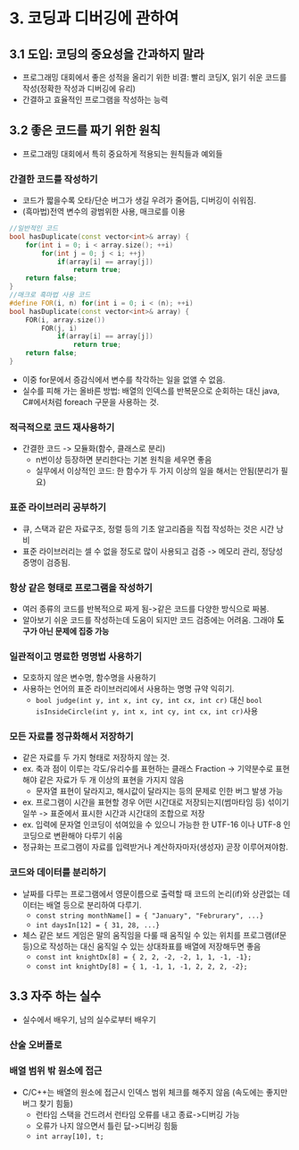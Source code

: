 # 3. 코딩과 디버깅에 관하여
## 3.1 도입: 코딩의 중요성을 간과하지 말라
- 프로그래밍 대회에서 좋은 성적을 올리기 위한 비결: 빨리 코딩X, 읽기 쉬운 코드를 작성(정확한 작성과 디버깅에 유리)
- 간결하고 효율적인 프로그램을 작성하는 능력

## 3.2 좋은 코드를 짜기 위한 원칙
- 프로그래밍 대회에서 특히 중요하게 적용되는 원칙들과 예외들
### 간결한 코드를 작성하기
- 코드가 짧을수록 오타/단순 버그가 생길 우려가 줄어듬, 디버깅이 쉬워짐.
- (흑마법)전역 변수의 광범위한 사용, 매크로를 이용
```cpp
//일반적인 코드
bool hasDuplicate(const vector<int>& array) {
    for(int i = 0; i < array.size(); ++i)
        for(int j = 0; j < i; ++j)
            if(array[i] == array[j])
                return true;
    return false;
}
//매크로 흑마법 사용 코드
#define FOR(i, n) for(int i = 0; i < (n); ++i)
bool hasDuplicate(const vector<int>& array) {
    FOR(i, array.size())
        FOR(j, i)
            if(array[i] == array[j])
                return true;
    return false;
}
```
- 이중 for문에서 증감식에서 변수를 착각하는 일을 없앨 수 없음.
- 실수를 피해 가는 올바른 방법: 배열의 인덱스를 반복문으로 순회하는 대신 java, C#에서처럼 foreach 구문을 사용하는 것.
### 적극적으로 코드 재사용하기
- 간결한 코드 -> 모듈화(함수, 클래스로 분리)
  - n번이상 등장하면 분리한다는 기본 원칙을 세우면 좋음
  - 실무에서 이상적인 코드: 한 함수가 두 가지 이상의 일을 해서는 안됨(분리가 필요)
### 표준 라이브러리 공부하기
- 큐, 스택과 같은 자료구조, 정렬 등의 기초 알고리즘을 직접 작성하는 것은 시간 낭비
- 표준 라이브러리는 셀 수 없을 정도로 많이 사용되고 검증 -> 메모리 관리, 정당성 증명이 검증됨.
### 항상 같은 형태로 프로그램을 작성하기
- 여러 종류의 코드를 반복적으로 짜게 됨->같은 코드를 다양한 방식으로 짜봄.
- 알아보기 쉬운 코드를 작성하는데 도움이 되지만 코드 검증에는 어려움. 그래야 **도구가 아닌 문제에 집중 가능**
### 일관적이고 명료한 명명법 사용하기
- 모호하지 않은 변수명, 함수명을 사용하기
- 사용하는 언어의 표준 라이브러리에서 사용하는 명명 규약 익히기.
  - `bool judge(int y, int x, int cy, int cx, int cr)` 대신 `bool isInsideCircle(int y, int x, int cy, int cx, int cr)`사용
### 모든 자료를 정규화해서 저장하기
- 같은 자료를 두 가지 형태로 저장하지 않는 것.
- ex. 축과 점이 이루는 각도/유리수를 표현하는 클래스 Fraction -> 기약분수로 표현해야 같은 자료가 두 개 이상의 표현을 가지지 않음
  - 문자열 표현이 달라지고, 해시값이 달라지는 등의 문제로 인한 버그 발생 가능
- ex. 프로그램이 시간을 표현할 경우 어떤 시간대로 저장되는지(썸마타임 등) 섞이기 일쑤 -> 표준에서 표시한 시간과 시간대의 조합으로 저장
- ex. 입력에 문자열 인코딩이 섞여있을 수 있으니 가능한 한 UTF-16 이나 UTF-8 인코딩으로 변환해야 다루기 쉬움
- 정규화는 프로그램이 자료를 입력받거나 계산하자마자(생성자) 곧장 이루어져야함.
### 코드와 데이터를 분리하기
- 날짜를 다루는 프로그램에서 영문이름으로 출력할 때 코드의 논리(if)와 상관없는 데이터는 배열 등으로 분리하여 다루기.
  - `const string monthName[] = { "January", "Februrary", ...}`
  - `int daysIn[12] = { 31, 28, ...}`
- 체스 같은 보드 게임은 말의 움직임을 다룰 때 움직일 수 있는 위치를 프로그램(if문 등)으로 작성하는 대신 움직일 수 있는 상대좌표를 배열에 저장해두면 좋음
  - `const int knightDx[8] = { 2, 2, -2, -2, 1, 1, -1, -1};`
  - `const int knightDy[8] = { 1, -1, 1, -1, 2, 2, 2, -2};`

## 3.3 자주 하는 실수
- 실수에서 배우기, 남의 실수로부터 배우기
### 산술 오버플로
### 배열 범위 밖 원소에 접근
- C/C++는 배열의 원소에 접근시 인덱스 범위 체크를 해주지 않음 (속도에는 좋지만 버그 찾기 힘듦)
  - 런타임 스택을 건드려서 런타임 오류를 내고 종료->디버깅 가능
  - 오류가 나지 않으면서 틀린 닶->디버깅 힘듦
  - `int array[10], t;`
